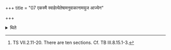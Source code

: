+++
title = "07 एकस्मै स्वाहेत्येतेषामनुवाकानामयुज आज्येन"

+++

<details><summary>थिते</summary>

7. With the sections beginning with ekasmai svāhā[^1] they (alternately) offer ghee and food: (they use) the uneven sections for ghee (and) even (sections) for food; at the end (they offer) ghee.  

[^1]: TS VII.2.11-20. There are ten sections. Cf. TB III.8.15.1-3. 
</details>
